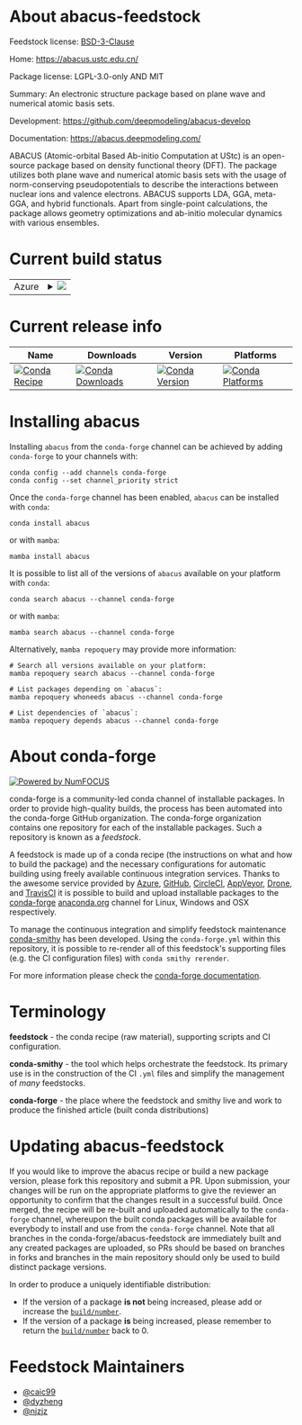 About abacus-feedstock
======================

Feedstock license: [BSD-3-Clause](https://github.com/conda-forge/abacus-feedstock/blob/main/LICENSE.txt)

Home: https://abacus.ustc.edu.cn/

Package license: LGPL-3.0-only AND MIT

Summary: An electronic structure package based on plane wave and numerical atomic basis sets.

Development: https://github.com/deepmodeling/abacus-develop

Documentation: https://abacus.deepmodeling.com/

ABACUS (Atomic-orbital Based Ab-initio Computation at UStc) is an open-source package based on density functional theory (DFT). The package utilizes both plane wave and numerical atomic basis sets with the usage of norm-conserving pseudopotentials to describe the interactions between nuclear ions and valence electrons. ABACUS supports LDA, GGA, meta-GGA, and hybrid functionals. Apart from single-point calculations, the package allows geometry optimizations and ab-initio molecular dynamics with various ensembles.


Current build status
====================


<table>
    
  <tr>
    <td>Azure</td>
    <td>
      <details>
        <summary>
          <a href="https://dev.azure.com/conda-forge/feedstock-builds/_build/latest?definitionId=19956&branchName=main">
            <img src="https://dev.azure.com/conda-forge/feedstock-builds/_apis/build/status/abacus-feedstock?branchName=main">
          </a>
        </summary>
        <table>
          <thead><tr><th>Variant</th><th>Status</th></tr></thead>
          <tbody><tr>
              <td>linux_64_cuda_compiler_version11.8cxx_compiler_version11mpimpich</td>
              <td>
                <a href="https://dev.azure.com/conda-forge/feedstock-builds/_build/latest?definitionId=19956&branchName=main">
                  <img src="https://dev.azure.com/conda-forge/feedstock-builds/_apis/build/status/abacus-feedstock?branchName=main&jobName=linux&configuration=linux%20linux_64_cuda_compiler_version11.8cxx_compiler_version11mpimpich" alt="variant">
                </a>
              </td>
            </tr><tr>
              <td>linux_64_cuda_compiler_version11.8cxx_compiler_version11mpiopenmpi</td>
              <td>
                <a href="https://dev.azure.com/conda-forge/feedstock-builds/_build/latest?definitionId=19956&branchName=main">
                  <img src="https://dev.azure.com/conda-forge/feedstock-builds/_apis/build/status/abacus-feedstock?branchName=main&jobName=linux&configuration=linux%20linux_64_cuda_compiler_version11.8cxx_compiler_version11mpiopenmpi" alt="variant">
                </a>
              </td>
            </tr><tr>
              <td>linux_64_cuda_compiler_version12.6cxx_compiler_version13mpimpich</td>
              <td>
                <a href="https://dev.azure.com/conda-forge/feedstock-builds/_build/latest?definitionId=19956&branchName=main">
                  <img src="https://dev.azure.com/conda-forge/feedstock-builds/_apis/build/status/abacus-feedstock?branchName=main&jobName=linux&configuration=linux%20linux_64_cuda_compiler_version12.6cxx_compiler_version13mpimpich" alt="variant">
                </a>
              </td>
            </tr><tr>
              <td>linux_64_cuda_compiler_version12.6cxx_compiler_version13mpiopenmpi</td>
              <td>
                <a href="https://dev.azure.com/conda-forge/feedstock-builds/_build/latest?definitionId=19956&branchName=main">
                  <img src="https://dev.azure.com/conda-forge/feedstock-builds/_apis/build/status/abacus-feedstock?branchName=main&jobName=linux&configuration=linux%20linux_64_cuda_compiler_version12.6cxx_compiler_version13mpiopenmpi" alt="variant">
                </a>
              </td>
            </tr><tr>
              <td>linux_64_cuda_compiler_versionNonecxx_compiler_version13mpimpich</td>
              <td>
                <a href="https://dev.azure.com/conda-forge/feedstock-builds/_build/latest?definitionId=19956&branchName=main">
                  <img src="https://dev.azure.com/conda-forge/feedstock-builds/_apis/build/status/abacus-feedstock?branchName=main&jobName=linux&configuration=linux%20linux_64_cuda_compiler_versionNonecxx_compiler_version13mpimpich" alt="variant">
                </a>
              </td>
            </tr><tr>
              <td>linux_64_cuda_compiler_versionNonecxx_compiler_version13mpiopenmpi</td>
              <td>
                <a href="https://dev.azure.com/conda-forge/feedstock-builds/_build/latest?definitionId=19956&branchName=main">
                  <img src="https://dev.azure.com/conda-forge/feedstock-builds/_apis/build/status/abacus-feedstock?branchName=main&jobName=linux&configuration=linux%20linux_64_cuda_compiler_versionNonecxx_compiler_version13mpiopenmpi" alt="variant">
                </a>
              </td>
            </tr><tr>
              <td>linux_aarch64_cuda_compiler_version12.6cxx_compiler_version13mpimpich</td>
              <td>
                <a href="https://dev.azure.com/conda-forge/feedstock-builds/_build/latest?definitionId=19956&branchName=main">
                  <img src="https://dev.azure.com/conda-forge/feedstock-builds/_apis/build/status/abacus-feedstock?branchName=main&jobName=linux&configuration=linux%20linux_aarch64_cuda_compiler_version12.6cxx_compiler_version13mpimpich" alt="variant">
                </a>
              </td>
            </tr><tr>
              <td>linux_aarch64_cuda_compiler_version12.6cxx_compiler_version13mpiopenmpi</td>
              <td>
                <a href="https://dev.azure.com/conda-forge/feedstock-builds/_build/latest?definitionId=19956&branchName=main">
                  <img src="https://dev.azure.com/conda-forge/feedstock-builds/_apis/build/status/abacus-feedstock?branchName=main&jobName=linux&configuration=linux%20linux_aarch64_cuda_compiler_version12.6cxx_compiler_version13mpiopenmpi" alt="variant">
                </a>
              </td>
            </tr><tr>
              <td>linux_aarch64_cuda_compiler_versionNonecxx_compiler_version13mpimpich</td>
              <td>
                <a href="https://dev.azure.com/conda-forge/feedstock-builds/_build/latest?definitionId=19956&branchName=main">
                  <img src="https://dev.azure.com/conda-forge/feedstock-builds/_apis/build/status/abacus-feedstock?branchName=main&jobName=linux&configuration=linux%20linux_aarch64_cuda_compiler_versionNonecxx_compiler_version13mpimpich" alt="variant">
                </a>
              </td>
            </tr><tr>
              <td>linux_aarch64_cuda_compiler_versionNonecxx_compiler_version13mpiopenmpi</td>
              <td>
                <a href="https://dev.azure.com/conda-forge/feedstock-builds/_build/latest?definitionId=19956&branchName=main">
                  <img src="https://dev.azure.com/conda-forge/feedstock-builds/_apis/build/status/abacus-feedstock?branchName=main&jobName=linux&configuration=linux%20linux_aarch64_cuda_compiler_versionNonecxx_compiler_version13mpiopenmpi" alt="variant">
                </a>
              </td>
            </tr>
          </tbody>
        </table>
      </details>
    </td>
  </tr>
</table>

Current release info
====================

| Name | Downloads | Version | Platforms |
| --- | --- | --- | --- |
| [![Conda Recipe](https://img.shields.io/badge/recipe-abacus-green.svg)](https://anaconda.org/conda-forge/abacus) | [![Conda Downloads](https://img.shields.io/conda/dn/conda-forge/abacus.svg)](https://anaconda.org/conda-forge/abacus) | [![Conda Version](https://img.shields.io/conda/vn/conda-forge/abacus.svg)](https://anaconda.org/conda-forge/abacus) | [![Conda Platforms](https://img.shields.io/conda/pn/conda-forge/abacus.svg)](https://anaconda.org/conda-forge/abacus) |

Installing abacus
=================

Installing `abacus` from the `conda-forge` channel can be achieved by adding `conda-forge` to your channels with:

```
conda config --add channels conda-forge
conda config --set channel_priority strict
```

Once the `conda-forge` channel has been enabled, `abacus` can be installed with `conda`:

```
conda install abacus
```

or with `mamba`:

```
mamba install abacus
```

It is possible to list all of the versions of `abacus` available on your platform with `conda`:

```
conda search abacus --channel conda-forge
```

or with `mamba`:

```
mamba search abacus --channel conda-forge
```

Alternatively, `mamba repoquery` may provide more information:

```
# Search all versions available on your platform:
mamba repoquery search abacus --channel conda-forge

# List packages depending on `abacus`:
mamba repoquery whoneeds abacus --channel conda-forge

# List dependencies of `abacus`:
mamba repoquery depends abacus --channel conda-forge
```


About conda-forge
=================

[![Powered by
NumFOCUS](https://img.shields.io/badge/powered%20by-NumFOCUS-orange.svg?style=flat&colorA=E1523D&colorB=007D8A)](https://numfocus.org)

conda-forge is a community-led conda channel of installable packages.
In order to provide high-quality builds, the process has been automated into the
conda-forge GitHub organization. The conda-forge organization contains one repository
for each of the installable packages. Such a repository is known as a *feedstock*.

A feedstock is made up of a conda recipe (the instructions on what and how to build
the package) and the necessary configurations for automatic building using freely
available continuous integration services. Thanks to the awesome service provided by
[Azure](https://azure.microsoft.com/en-us/services/devops/), [GitHub](https://github.com/),
[CircleCI](https://circleci.com/), [AppVeyor](https://www.appveyor.com/),
[Drone](https://cloud.drone.io/welcome), and [TravisCI](https://travis-ci.com/)
it is possible to build and upload installable packages to the
[conda-forge](https://anaconda.org/conda-forge) [anaconda.org](https://anaconda.org/)
channel for Linux, Windows and OSX respectively.

To manage the continuous integration and simplify feedstock maintenance
[conda-smithy](https://github.com/conda-forge/conda-smithy) has been developed.
Using the ``conda-forge.yml`` within this repository, it is possible to re-render all of
this feedstock's supporting files (e.g. the CI configuration files) with ``conda smithy rerender``.

For more information please check the [conda-forge documentation](https://conda-forge.org/docs/).

Terminology
===========

**feedstock** - the conda recipe (raw material), supporting scripts and CI configuration.

**conda-smithy** - the tool which helps orchestrate the feedstock.
                   Its primary use is in the construction of the CI ``.yml`` files
                   and simplify the management of *many* feedstocks.

**conda-forge** - the place where the feedstock and smithy live and work to
                  produce the finished article (built conda distributions)


Updating abacus-feedstock
=========================

If you would like to improve the abacus recipe or build a new
package version, please fork this repository and submit a PR. Upon submission,
your changes will be run on the appropriate platforms to give the reviewer an
opportunity to confirm that the changes result in a successful build. Once
merged, the recipe will be re-built and uploaded automatically to the
`conda-forge` channel, whereupon the built conda packages will be available for
everybody to install and use from the `conda-forge` channel.
Note that all branches in the conda-forge/abacus-feedstock are
immediately built and any created packages are uploaded, so PRs should be based
on branches in forks and branches in the main repository should only be used to
build distinct package versions.

In order to produce a uniquely identifiable distribution:
 * If the version of a package **is not** being increased, please add or increase
   the [``build/number``](https://docs.conda.io/projects/conda-build/en/latest/resources/define-metadata.html#build-number-and-string).
 * If the version of a package **is** being increased, please remember to return
   the [``build/number``](https://docs.conda.io/projects/conda-build/en/latest/resources/define-metadata.html#build-number-and-string)
   back to 0.

Feedstock Maintainers
=====================

* [@caic99](https://github.com/caic99/)
* [@dyzheng](https://github.com/dyzheng/)
* [@njzjz](https://github.com/njzjz/)

